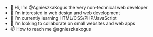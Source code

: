 - 👋 Hi, I’m @AgnieszkaKogus the very non-technical web developer
- 👀 I’m interested in web design and web development
- 🌱 I’m currently learning HTML/CSS/PHP/JavaScript
- 💞️ I’m looking to collaborate on small websites and web apps
- 📫 How to reach me @agnieszkakogus

<!---
AgnieszkaKogus/AgnieszkaKogus is a ✨ special ✨ repository because its `README.md` (this file) appears on your GitHub profile.
You can click the Preview link to take a look at your changes.
--->
